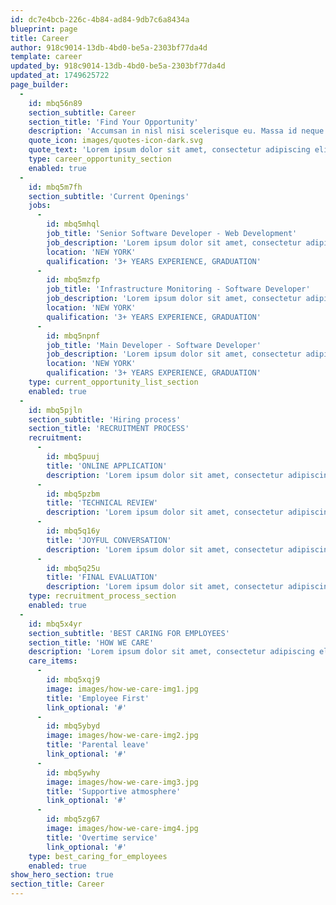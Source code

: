 ```yaml
---
id: dc7e4bcb-226c-4b84-ad84-9db7c6a8434a
blueprint: page
title: Career
author: 918c9014-13db-4bd0-be5a-2303bf77da4d
template: career
updated_by: 918c9014-13db-4bd0-be5a-2303bf77da4d
updated_at: 1749625722
page_builder:
  -
    id: mbq56n89
    section_subtitle: Career
    section_title: 'Find Your Opportunity'
    description: 'Accumsan in nisl nisi scelerisque eu. Massa id neque aliquam vestibulum morbi blandit cursus. Molestie ac feugiat sed lectus vestibulum mattis'
    quote_icon: images/quotes-icon-dark.svg
    quote_text: 'Lorem ipsum dolor sit amet, consectetur adipiscing elit. Donec hendrerit vehicula est, in consequat. Curabitur euismod facilisis neque, eu malesuada diam.'
    type: career_opportunity_section
    enabled: true
  -
    id: mbq5m7fh
    section_subtitle: 'Current Openings'
    jobs:
      -
        id: mbq5mhql
        job_title: 'Senior Software Developer - Web Development'
        job_description: 'Lorem ipsum dolor sit amet, consectetur adipiscing elit, sed do eiusmod tempor incididunt ut labore et dolore magna aliqua. Malesuada pellentesque elit eget gravida cum. Ante in nibh mauris cursus mattis molestie a iaculis at. Lobortis elementum nibh tellus molestie nunc non blandit massa.'
        location: 'NEW YORK'
        qualification: '3+ YEARS EXPERIENCE, GRADUATION'
      -
        id: mbq5mzfp
        job_title: 'Infrastructure Monitoring - Software Developer'
        job_description: 'Lorem ipsum dolor sit amet, consectetur adipiscing elit, sed do eiusmod tempor incididunt ut labore et dolore magna aliqua. Malesuada pellentesque elit eget gravida cum. Ante in nibh mauris cursus mattis molestie a iaculis at. Lobortis elementum nibh tellus molestie nunc non blandit massa.'
        location: 'NEW YORK'
        qualification: '3+ YEARS EXPERIENCE, GRADUATION'
      -
        id: mbq5npnf
        job_title: 'Main Developer - Software Developer'
        job_description: 'Lorem ipsum dolor sit amet, consectetur adipiscing elit, sed do eiusmod tempor incididunt ut labore et dolore magna aliqua. Malesuada pellentesque elit eget gravida cum. Ante in nibh mauris cursus mattis molestie a iaculis at. Lobortis elementum nibh tellus molestie nunc non blandit massa.'
        location: 'NEW YORK'
        qualification: '3+ YEARS EXPERIENCE, GRADUATION'
    type: current_opportunity_list_section
    enabled: true
  -
    id: mbq5pjln
    section_subtitle: 'Hiring process'
    section_title: 'RECRUITMENT PROCESS'
    recruitment:
      -
        id: mbq5puuj
        title: 'ONLINE APPLICATION'
        description: 'Lorem ipsum dolor sit amet, consectetur adipiscing elit, sed do eiusmod tempor incididuntLorem ipsum dolor sit amet'
      -
        id: mbq5pzbm
        title: 'TECHNICAL REVIEW'
        description: 'Lorem ipsum dolor sit amet, consectetur adipiscing elit, sed do eiusmod tempor incididuntLorem ipsum dolor sit amet'
      -
        id: mbq5q16y
        title: 'JOYFUL CONVERSATION'
        description: 'Lorem ipsum dolor sit amet, consectetur adipiscing elit, sed do eiusmod tempor incididuntLorem ipsum dolor sit amet'
      -
        id: mbq5q25u
        title: 'FINAL EVALUATION'
        description: 'Lorem ipsum dolor sit amet, consectetur adipiscing elit, sed do eiusmod tempor incididuntLorem ipsum dolor sit amet'
    type: recruitment_process_section
    enabled: true
  -
    id: mbq5x4yr
    section_subtitle: 'BEST CARING FOR EMPLOYEES'
    section_title: 'HOW WE CARE'
    description: 'Lorem ipsum dolor sit amet, consectetur adipiscing elit, sed do eiusmod tempor incididunt ut labore et dolore magna aliqua. Ut enim ad minim veniam, quis nostrud exercitation ullamco laboris nisi ut aliquip ex ea commodo consequat. Duis aute irure dolor in reprehenderit in voluptate velit esse cillum dolore eu fugiat nulla pariatur.'
    care_items:
      -
        id: mbq5xqj9
        image: images/how-we-care-img1.jpg
        title: 'Employee First'
        link_optional: '#'
      -
        id: mbq5ybyd
        image: images/how-we-care-img2.jpg
        title: 'Parental leave'
        link_optional: '#'
      -
        id: mbq5ywhy
        image: images/how-we-care-img3.jpg
        title: 'Supportive atmosphere'
        link_optional: '#'
      -
        id: mbq5zg67
        image: images/how-we-care-img4.jpg
        title: 'Overtime service'
        link_optional: '#'
    type: best_caring_for_employees
    enabled: true
show_hero_section: true
section_title: Career
---
```

